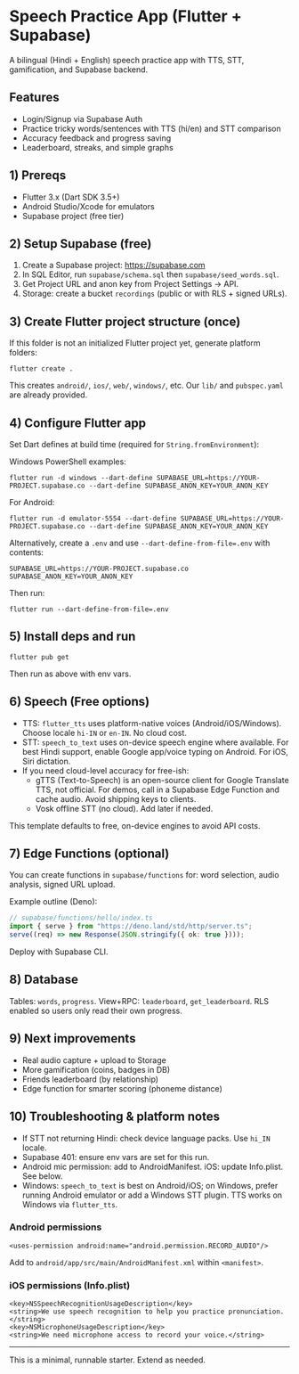 # Speech Practice App (Flutter + Supabase)

A bilingual (Hindi + English) speech practice app with TTS, STT, gamification, and Supabase backend.

## Features
- Login/Signup via Supabase Auth
- Practice tricky words/sentences with TTS (hi/en) and STT comparison
- Accuracy feedback and progress saving
- Leaderboard, streaks, and simple graphs

## 1) Prereqs
- Flutter 3.x (Dart SDK 3.5+)
- Android Studio/Xcode for emulators
- Supabase project (free tier)

## 2) Setup Supabase (free)
1. Create a Supabase project: https://supabase.com
2. In SQL Editor, run `supabase/schema.sql` then `supabase/seed_words.sql`.
3. Get Project URL and anon key from Project Settings → API.
4. Storage: create a bucket `recordings` (public or with RLS + signed URLs).

## 3) Create Flutter project structure (once)
If this folder is not an initialized Flutter project yet, generate platform folders:

```
flutter create .
```

This creates `android/`, `ios/`, `web/`, `windows/`, etc. Our `lib/` and `pubspec.yaml` are already provided.

## 4) Configure Flutter app
Set Dart defines at build time (required for `String.fromEnvironment`):

Windows PowerShell examples:

```
flutter run -d windows --dart-define SUPABASE_URL=https://YOUR-PROJECT.supabase.co --dart-define SUPABASE_ANON_KEY=YOUR_ANON_KEY
```

For Android:
```
flutter run -d emulator-5554 --dart-define SUPABASE_URL=https://YOUR-PROJECT.supabase.co --dart-define SUPABASE_ANON_KEY=YOUR_ANON_KEY
```

Alternatively, create a `.env` and use `--dart-define-from-file=.env` with contents:
```
SUPABASE_URL=https://YOUR-PROJECT.supabase.co
SUPABASE_ANON_KEY=YOUR_ANON_KEY
```
Then run:
```
flutter run --dart-define-from-file=.env
```

## 5) Install deps and run
```
flutter pub get
```
Then run as above with env vars.

## 6) Speech (Free options)
- TTS: `flutter_tts` uses platform-native voices (Android/iOS/Windows). Choose locale `hi-IN` or `en-IN`. No cloud cost.
- STT: `speech_to_text` uses on-device speech engine where available. For best Hindi support, enable Google app/voice typing on Android. For iOS, Siri dictation.
- If you need cloud-level accuracy for free-ish:
  - gTTS (Text-to-Speech) is an open-source client for Google Translate TTS, not official. For demos, call in a Supabase Edge Function and cache audio. Avoid shipping keys to clients.
  - Vosk offline STT (no cloud). Add later if needed.

This template defaults to free, on-device engines to avoid API costs.

## 7) Edge Functions (optional)
You can create functions in `supabase/functions` for: word selection, audio analysis, signed URL upload.

Example outline (Deno):
```ts
// supabase/functions/hello/index.ts
import { serve } from "https://deno.land/std/http/server.ts";
serve((req) => new Response(JSON.stringify({ ok: true })));
```
Deploy with Supabase CLI.

## 8) Database
Tables: `words`, `progress`. View+RPC: `leaderboard`, `get_leaderboard`.
RLS enabled so users only read their own progress.

## 9) Next improvements
- Real audio capture + upload to Storage
- More gamification (coins, badges in DB)
- Friends leaderboard (by relationship)
- Edge function for smarter scoring (phoneme distance)

## 10) Troubleshooting & platform notes
- If STT not returning Hindi: check device language packs. Use `hi_IN` locale.
- Supabase 401: ensure env vars are set for this run.
- Android mic permission: add to AndroidManifest. iOS: update Info.plist. See below.
- Windows: `speech_to_text` is best on Android/iOS; on Windows, prefer running Android emulator or add a Windows STT plugin. TTS works on Windows via `flutter_tts`.

### Android permissions
```
<uses-permission android:name="android.permission.RECORD_AUDIO"/>
```
Add to `android/app/src/main/AndroidManifest.xml` within `<manifest>`.

### iOS permissions (Info.plist)
```
<key>NSSpeechRecognitionUsageDescription</key>
<string>We use speech recognition to help you practice pronunciation.</string>
<key>NSMicrophoneUsageDescription</key>
<string>We need microphone access to record your voice.</string>
```

---
This is a minimal, runnable starter. Extend as needed.